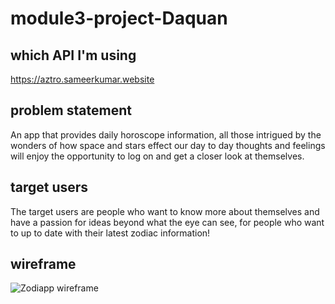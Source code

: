 # module3-project-Daquan

## which API I'm using
https://aztro.sameerkumar.website

## problem statement
An app that provides daily horoscope information, all those intrigued by the wonders of how space and stars effect our day to day thoughts and feelings will enjoy the opportunity to log on and get a closer look at themselves.

## target users
The target users are people who want to know more about themselves and have a passion for ideas beyond what the eye can see, for people who want to up to date with their latest zodiac information!

## wireframe
![Zodiapp wireframe]( "Zodiapp")